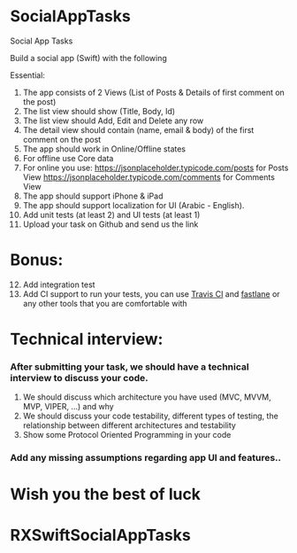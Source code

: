 # SocialAppTasks
Social App Tasks

Build a social app (Swift) with the following

Essential:
1) The app consists of 2 Views (List of Posts &
Details of first comment on the post)
2) The list view should show (Title, Body, Id)
3) The list view should Add, Edit and Delete any
row
4) The detail view should contain (name, email &
body) of the first comment on the post
5) The app should work in Online/Offline states
6) For offline use Core data
7) For online you use:
https://jsonplaceholder.typicode.com/posts 
for Posts View
https://jsonplaceholder.typicode.com/comments
for Comments View
8) The app should support iPhone & iPad
9) The app should support localization for UI (Arabic - English).
10) Add unit tests (at least 2) and UI tests (at least 1)
11) Upload your task on Github and send us the link
# Bonus:
12) Add integration test
13) Add CI support to run your tests, you can use [Travis CI](https://travis-ci.org/) and [fastlane](https://fastlane.tools/) or any other tools that you are comfortable with

# Technical interview:
### After submitting your task, we should have a technical interview to discuss your code.
1) We should discuss which architecture you have
used (MVC, MVVM, MVP, VIPER, …) and why
2) We should discuss your code testability,
different types of testing, the relationship between
different architectures and testability
3) Show some Protocol Oriented Programming in
your code
### Add any missing assumptions regarding app UI and features..
# Wish you the best of luck
# RXSwiftSocialAppTasks
